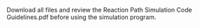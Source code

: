 Download all files and review the Reaction Path Simulation Code Guidelines.pdf before using the simulation program.
